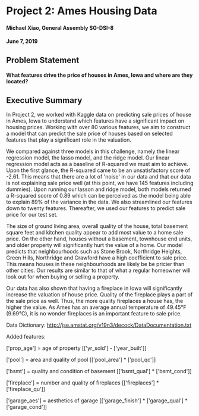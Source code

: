 # Project 2: Ames Housing Data 

#### Michael Xiao, General Assembly SG-DSI-8

#### June 7, 2019

## Problem Statement
#### What features drive the price of houses in Ames, Iowa and where are they located?

## Executive Summary
In Project 2, we worked with Kaggle data on predicting sale prices of house in Ames, Iowa to understand which features have a significant impact on housing prices. Working with over 80 various features, we aim to construct a model that can predict the sale price of houses based on selected features that play a significant role in the valuation. 

We compared against three models in this challenge, namely the linear regression model, the lasso model, and the ridge model. Our linear regression model acts as a baseline of R-squared we must aim to achieve. Upon the first glance, the R-squared came to be an unsatisfactory score of -2.61. This means that there are a lot of 'noise' in our data and that our data is not explaining sale price well (at this point, we have 145 features including dummies). Upon running our lasson and ridge model, both models returned a R-squared score of 0.89 which can be perceived as the model being able to explain 89% of the variance in the data. We also streamlined our features down to twenty features. Thereafter, we used our features to predict sale price for our test set.

The size of ground living area, overall quality of the house, total basement square feet and kitchen quality appear to add most value to a home sale price. On the other hand, houses without a basement, townhouse end units, and older property will significantly hurt the value of a home. Our model predicts that neighbourhoods such as Stone Brook, Northridge Heights, Green Hills, Northridge and Crawford have a high coefficient to sale price. This means houses in these neighbourhoods are likely be be pricier than other cities. Our results are similar to that of what a regular homeowner will look out for when buying or selling a property. 

Our data has also shown that having a fireplace in Iowa will significantly increase the valuation of house price. Quality of the fireplace plays a part of the sale price as well. Thus, the more quality fireplaces a house has, the higher the value. 
As Ames has an average annual temperature of 49.45°F (9.69°C), it is no wonder fireplaces is an important feature to sale price.

Data Dictionary: http://jse.amstat.org/v19n3/decock/DataDocumentation.txt

Added features:

['prop_age'] = age of property [['yr_sold'] - ['year_built']]

['pool'] = area and quality of pool [['pool_area'] * ['pool_qc']]

['bsmt'] = quality and condition of basement [['bsmt_qual'] * ['bsmt_cond']]

['fireplace'] = number and quality of fireplaces [['fireplaces'] * ['fireplace_qu']]

['garage_aes'] = aesthetics of garage [['garage_finish'] * ['garage_qual'] * ['garage_cond']]




